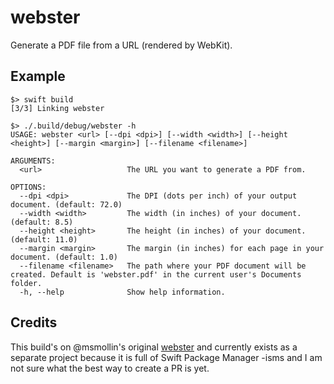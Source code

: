 # webster

Generate a PDF file from a URL (rendered by WebKit).

## Example

```
$> swift build
[3/3] Linking webster

$> ./.build/debug/webster -h
USAGE: webster <url> [--dpi <dpi>] [--width <width>] [--height <height>] [--margin <margin>] [--filename <filename>]

ARGUMENTS:
  <url>                   The URL you want to generate a PDF from. 

OPTIONS:
  --dpi <dpi>             The DPI (dots per inch) of your output document. (default: 72.0)
  --width <width>         The width (in inches) of your document. (default: 8.5)
  --height <height>       The height (in inches) of your document. (default: 11.0)
  --margin <margin>       The margin (in inches) for each page in your document. (default: 1.0)
  --filename <filename>   The path where your PDF document will be created. Default is 'webster.pdf' in the current user's Documents folder. 
  -h, --help              Show help information.
```

## Credits

This build's on @msmollin's original [webster](https://github.com/msmollin/webster) and currently exists as a separate project because it is full of Swift Package Manager -isms and I am not sure what the best way to create a PR is yet.
